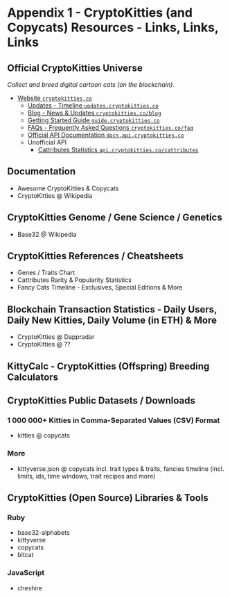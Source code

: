 # Appendix 1 - CryptoKitties (and Copycats) Resources - Links, Links, Links


## Official CryptoKitties Universe

_Collect and breed digital cartoon cats (on the blockchain)._

- [Website `cryptokitties.co`](https://www.cryptokitties.co) 
  - [Updates - Timeline `updates.cryptokitties.co`](https://updates.cryptokitties.co)
  - [Blog - News & Updates `cryptokitties.co/blog`](https://www.cryptokitties.co/blog)
  - [Getting Started Guide `guide.cryptokitties.co`](https://guide.cryptokitties.co)
  - [FAQs - Frequently Asked Questions `cryptokitties.co/faq`](https://www.cryptokitties.co/faq)
  - [Official API Documentation `docs.api.cryptokitties.co`](https://docs.api.cryptokitties.co)
  - Unofficial API
    - [Cattributes Statistics `api.cryptokitties.co/cattributes`](https://api.cryptokitties.co/cattributes)


## Documentation

- Awesome CryptoKitties & Copycats
- CryptoKitties @ Wikipedia


## CryptoKitties Genome / Gene Science / Genetics


- Base32 @ Wikipedia


## CryptoKitties References / Cheatsheets

- Genes / Traits Chart
- Cattributes Rarity & Popularity Statistics
- Fancy Cats Timeline - Exclusives, Special Editions & More


## Blockchain Transaction Statistics - Daily Users, Daily New Kitties, Daily Volume (in ETH) & More

- CryptoKitties @ Dappradar
- CryptoKitties @ ??


## KittyCalc - CryptoKitties (Offspring) Breeding Calculators



## CryptoKitties Public Datasets / Downloads

### 1 000 000+ Kitties in Comma-Separated Values (CSV) Format

- kitties @ copycats

### More

- kittyverse.json @ copycats  incl. trait types & traits, fancies timeline (incl. limits, ids, time windows, trait recipes and more)


## CryptoKitties (Open Source) Libraries & Tools

### Ruby

- base32-alphabets
- kittyverse
- copycats
- bitcat

### JavaScript

- cheshire
